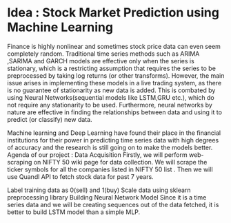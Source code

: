 # Idea : Stock Market Prediction using Machine Learning
Finance is highly nonlinear and sometimes stock price data can even seem completely random. Traditional time series methods such as ARIMA ,SARIMA and GARCH models are effective only when the series is stationary, which is a restricting assumption that requires the series to be preprocessed by taking log returns (or other transforms). However, the main issue arises in implementing these models in a live trading system, as there is no guarantee of stationarity as new data is added.
This is combated by using Neural Networks(sequential models like LSTM,GRU etc.), which do not require any stationarity to be used. Furthermore, neural networks by nature are effective in finding the relationships between data and using it to predict (or classify) new data.

Machine learning and Deep Learning have found their place in the financial institutions for their power in predicting time series data with high degrees of accuracy and the research is still going on to make the models better.
Agenda of our project :
Data Acquisition
Firstly, we will perform web-scraping on NIFTY 50 wiki page for data collection. We will scrape the ticker symbols for all the companies listed in NIFTY 50 list .
Then we will use Quandl API to fetch stock data for past 7 years.

Label training data as 0(sell) and 1(buy)
Scale data using sklearn preprocessing library
Building Neural Network Model
Since it is a time series data and we will be creating sequences out of the data fetched, it is better to build LSTM model than a simple MLP.
